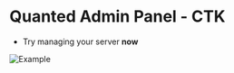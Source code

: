 # Quanted Admin Panel - CTK
- Try managing your server **now**

![Example](https://i.imgur.com/bgGFU8w.png)